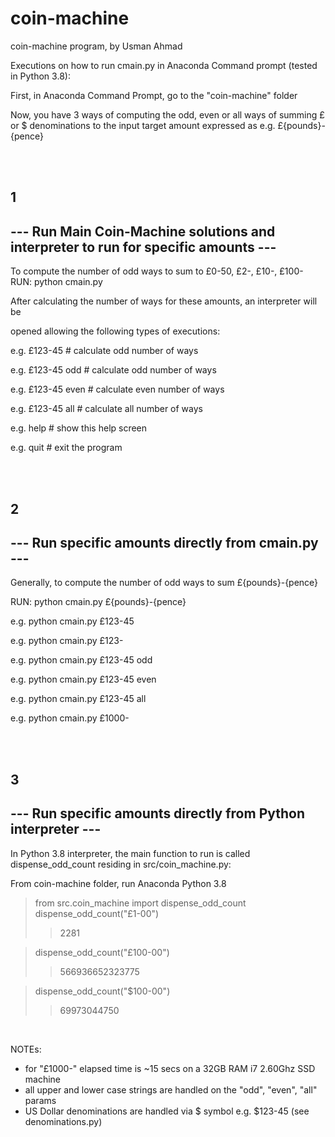 # coin-machine
coin-machine program, by Usman Ahmad

Executions on how to run cmain.py in Anaconda Command prompt (tested in Python 3.8):

First, in Anaconda Command Prompt, go to the "coin-machine" folder

Now, you have 3 ways of computing the odd, even or all ways of summing £ or $
denominations to the input target amount expressed as e.g. £{pounds}-{pence}

<br>
<br>

1
-----------------------------------------------------------------------------------
--- Run Main Coin-Machine solutions and interpreter to run for specific amounts ---
-----------------------------------------------------------------------------------
To compute the number of odd ways to sum to £0-50, £2-, £10-, £100-
RUN: python cmain.py

After calculating the number of ways for these amounts, an interpreter will be

opened allowing the following types of executions:

e.g. <cmain> £123-45            # calculate odd number of ways

e.g. <cmain> £123-45 odd        # calculate odd number of ways

e.g. <cmain> £123-45 even       # calculate even number of ways

e.g. <cmain> £123-45 all        # calculate all number of ways

e.g. <cmain> help               # show this help screen

e.g. <cmain> quit               # exit the program

<br>
<br>

2
---------------------------------------------------
--- Run specific amounts directly from cmain.py ---
---------------------------------------------------
Generally, to compute the number of odd ways to sum £{pounds}-{pence}

RUN: python cmain.py £{pounds}-{pence}

e.g. python cmain.py £123-45

e.g. python cmain.py £123-

e.g. python cmain.py £123-45 odd

e.g. python cmain.py £123-45 even

e.g. python cmain.py £123-45 all

e.g. python cmain.py £1000-

<br>
<br>

3
-------------------------------------------------------------
--- Run specific amounts directly from Python interpreter ---
-------------------------------------------------------------
In Python 3.8 interpreter, the main function to run is called dispense_odd_count
residing in src/coin_machine.py:

From coin-machine folder, run Anaconda Python 3.8

> from src.coin_machine import dispense_odd_count
> dispense_odd_count("£1-00")
> 
>> 2281
 
> dispense_odd_count("£100-00")
>>566936652323775

> dispense_odd_count("$100-00")
>>69973044750

<br>


NOTEs:
- for "£1000-" elapsed time is ~15 secs on a 32GB RAM i7 2.60Ghz SSD machine
- all upper and lower case strings are handled on the "odd", "even", "all" params
- US Dollar denominations are handled via $ symbol e.g. $123-45 (see denominations.py)
